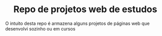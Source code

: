 <h1 align="center">Repo de projetos web de estudos </h1>

<p>O intuito desta repo é armazena alguns projetos de páginas web que desenvolvi sozinho ou em cursos </p>

